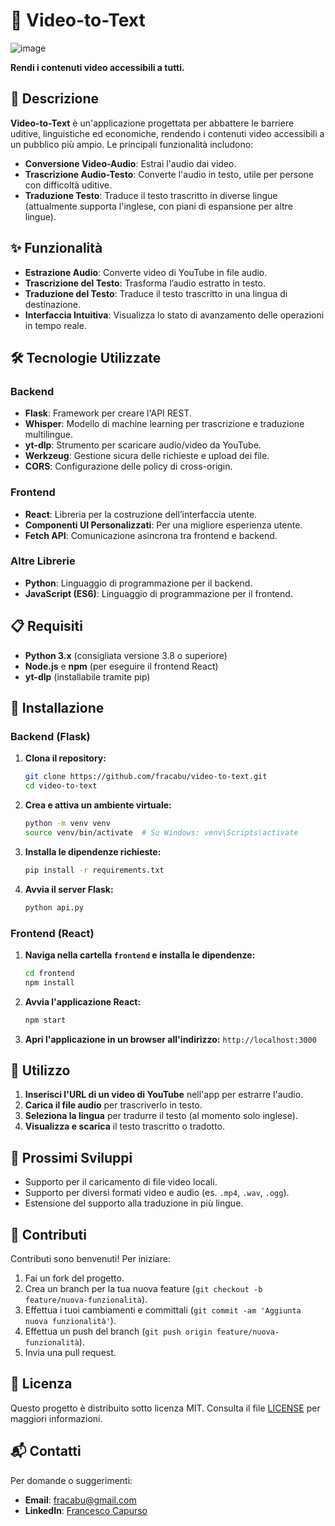 # 🎥 Video-to-Text

![image](https://github.com/user-attachments/assets/6c6ebd12-1fde-462a-b410-c21a2a977977)

**Rendi i contenuti video accessibili a tutti.**

## 📖 Descrizione

**Video-to-Text** è un'applicazione progettata per abbattere le barriere uditive, linguistiche ed economiche, rendendo i contenuti video accessibili a un pubblico più ampio. Le principali funzionalità includono:

- **Conversione Video-Audio**: Estrai l'audio dai video.
- **Trascrizione Audio-Testo**: Converte l'audio in testo, utile per persone con difficoltà uditive.
- **Traduzione Testo**: Traduce il testo trascritto in diverse lingue (attualmente supporta l'inglese, con piani di espansione per altre lingue).

## ✨ Funzionalità

- **Estrazione Audio**: Converte video di YouTube in file audio.
- **Trascrizione del Testo**: Trasforma l’audio estratto in testo.
- **Traduzione del Testo**: Traduce il testo trascritto in una lingua di destinazione.
- **Interfaccia Intuitiva**: Visualizza lo stato di avanzamento delle operazioni in tempo reale.

## 🛠️ Tecnologie Utilizzate

### Backend

- **Flask**: Framework per creare l'API REST.
- **Whisper**: Modello di machine learning per trascrizione e traduzione multilingue.
- **yt-dlp**: Strumento per scaricare audio/video da YouTube.
- **Werkzeug**: Gestione sicura delle richieste e upload dei file.
- **CORS**: Configurazione delle policy di cross-origin.

### Frontend

- **React**: Libreria per la costruzione dell’interfaccia utente.
- **Componenti UI Personalizzati**: Per una migliore esperienza utente.
- **Fetch API**: Comunicazione asincrona tra frontend e backend.

### Altre Librerie

- **Python**: Linguaggio di programmazione per il backend.
- **JavaScript (ES6)**: Linguaggio di programmazione per il frontend.

## 📋 Requisiti

- **Python 3.x** (consigliata versione 3.8 o superiore)
- **Node.js** e **npm** (per eseguire il frontend React)
- **yt-dlp** (installabile tramite pip)

## 🚀 Installazione

### Backend (Flask)

1. **Clona il repository:**

   ```bash
   git clone https://github.com/fracabu/video-to-text.git
   cd video-to-text
   ```

2. **Crea e attiva un ambiente virtuale:**

   ```bash
   python -m venv venv
   source venv/bin/activate  # Su Windows: venv\Scripts\activate
   ```

3. **Installa le dipendenze richieste:**

   ```bash
   pip install -r requirements.txt
   ```

4. **Avvia il server Flask:**

   ```bash
   python api.py
   ```

### Frontend (React)

1. **Naviga nella cartella `frontend` e installa le dipendenze:**

   ```bash
   cd frontend
   npm install
   ```

2. **Avvia l'applicazione React:**

   ```bash
   npm start
   ```

3. **Apri l'applicazione in un browser all'indirizzo:** `http://localhost:3000`

## 📝 Utilizzo

1. **Inserisci l'URL di un video di YouTube** nell'app per estrarre l'audio.
2. **Carica il file audio** per trascriverlo in testo.
3. **Seleziona la lingua** per tradurre il testo (al momento solo inglese).
4. **Visualizza e scarica** il testo trascritto o tradotto.

## 🔧 Prossimi Sviluppi

- Supporto per il caricamento di file video locali.
- Supporto per diversi formati video e audio (es. `.mp4`, `.wav`, `.ogg`).
- Estensione del supporto alla traduzione in più lingue.

## 🤝 Contributi

Contributi sono benvenuti! Per iniziare:

1. Fai un fork del progetto.
2. Crea un branch per la tua nuova feature (`git checkout -b feature/nuova-funzionalità`).
3. Effettua i tuoi cambiamenti e committali (`git commit -am 'Aggiunta nuova funzionalità'`).
4. Effettua un push del branch (`git push origin feature/nuova-funzionalità`).
5. Invia una pull request.

## 📄 Licenza

Questo progetto è distribuito sotto licenza MIT. Consulta il file [LICENSE](./LICENSE) per maggiori informazioni.

## 📬 Contatti

Per domande o suggerimenti:

- **Email**: fracabu@gmail.com
- **LinkedIn**: [Francesco Capurso](https://www.linkedin.com/in/francesco-~-capurso-5801031a9/)
